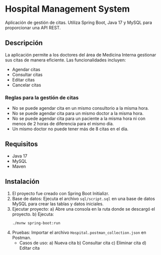 # Hospital Management System

Aplicación de gestión de citas. Utiliza Spring Boot, Java 17 y MySQL para proporcionar una API REST.

## Descripción

La aplicación permite a los doctores del área de Medicina Interna gestionar sus citas de manera eficiente. Las funcionalidades incluyen:

- Agendar citas
- Consultar citas
- Editar citas
- Cancelar citas

### Reglas para la gestión de citas

- No se puede agendar cita en un mismo consultorio a la misma hora.
- No se puede agendar cita para un mismo doctor a la misma hora.
- No se puede agendar cita para un paciente a la misma hora ni con menos de 2 horas de diferencia para el mismo día.
- Un mismo doctor no puede tener más de 8 citas en el día.

## Requisitos

- Java 17
- MySQL
- Maven

## Instalación

1. El proyecto fue creado con Spring Boot Initializr.
2. Base de datos: Ejecuta el archivo `sql/script.sql` en una base de datos MySQL para crear las tablas y datos iniciales.
3. Ejecutar proyecto:
   a) Abre una consola en la ruta donde se descargó el proyecto.
   b) Ejecuta:
      ```sh
      ./mvnw spring-boot:run
      ```
4. Pruebas: Importar el archivo `Hospital.postman_collection.json` en Postman.
   - Casos de uso:
     a) Nueva cita
     b) Consultar cita
     c) Eliminar cita
     d) Editar cita

